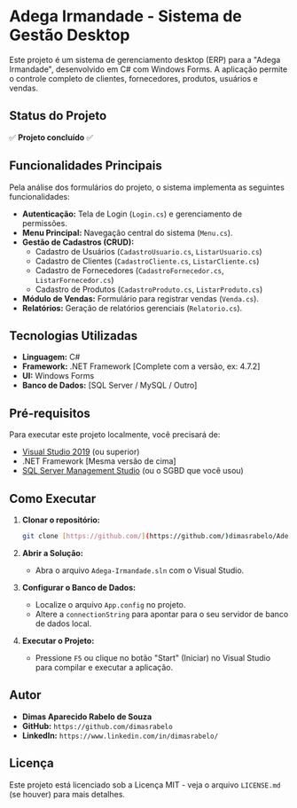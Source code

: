 #  Adega Irmandade - Sistema de Gestão Desktop

Este projeto é um sistema de gerenciamento desktop (ERP) para a "Adega Irmandade", desenvolvido em C# com Windows Forms. A aplicação permite o controle completo de clientes, fornecedores, produtos, usuários e vendas.

## Status do Projeto


:white_check_mark: **Projeto concluído** :white_check_mark:

## Funcionalidades Principais

Pela análise dos formulários do projeto, o sistema implementa as seguintes funcionalidades:

* **Autenticação:** Tela de Login (`Login.cs`) e gerenciamento de permissões.
* **Menu Principal:** Navegação central do sistema (`Menu.cs`).
* **Gestão de Cadastros (CRUD):**
    * Cadastro de Usuários (`CadastroUsuario.cs`, `ListarUsuario.cs`)
    * Cadastro de Clientes (`CadastroCliente.cs`, `ListarCliente.cs`)
    * Cadastro de Fornecedores (`CadastroFornecedor.cs`, `ListarFornecedor.cs`)
    * Cadastro de Produtos (`CadastroProduto.cs`, `ListarProduto.cs`)
* **Módulo de Vendas:** Formulário para registrar vendas (`Venda.cs`).
* **Relatórios:** Geração de relatórios gerenciais (`Relatorio.cs`).

## Tecnologias Utilizadas

* **Linguagem:** C#
* **Framework:** .NET Framework [Complete com a versão, ex: 4.7.2]
* **UI:** Windows Forms
* **Banco de Dados:** [SQL Server / MySQL / Outro]

## Pré-requisitos

Para executar este projeto localmente, você precisará de:

* [Visual Studio 2019](https://visualstudio.microsoft.com/pt-br/vs/older-downloads/) (ou superior)
* .NET Framework [Mesma versão de cima]
* [SQL Server Management Studio](https://learn.microsoft.com/pt-br/sql/ssms/download-sql-server-management-studio-ssms) (ou o SGBD que você usou)

## Como Executar

1.  **Clonar o repositório:**
    ```bash
    git clone [https://github.com/](https://github.com/)dimasrabelo/Adega-Irmandade.git
    ```

2.  **Abrir a Solução:**
    * Abra o arquivo `Adega-Irmandade.sln` com o Visual Studio.

3.  **Configurar o Banco de Dados:**
    * Localize o arquivo `App.config` no projeto.
    * Altere a `connectionString` para apontar para o seu servidor de banco de dados local.
   

4.  **Executar o Projeto:**
    * Pressione `F5` ou clique no botão "Start" (Iniciar) no Visual Studio para compilar e executar a aplicação.

## Autor

* **Dimas Aparecido Rabelo de Souza**
* **GitHub:** `https://github.com/dimasrabelo`
* **LinkedIn:** `https://www.linkedin.com/in/dimasrabelo/`

## Licença

Este projeto está licenciado sob a Licença MIT - veja o arquivo `LICENSE.md` (se houver) para mais detalhes.
